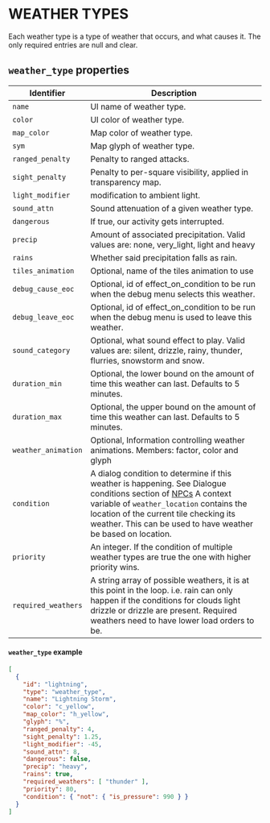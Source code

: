 # WEATHER TYPES

Each weather type is a type of weather that occurs, and what causes it. The only required entries are null and clear.

## `weather_type` properties

|      Identifier      |                                           Description                                            |
| -------------------- | ------------------------------------------------------------------------------------------------ |
| `name`               | UI name of weather type.                                                                         |
| `color`              | UI color of weather type.                                                                        |
| `map_color`          | Map color of weather type.                                                                       |
| `sym`                | Map glyph of weather type.                                                                       |
| `ranged_penalty`     | Penalty to ranged attacks.                                                                       |
| `sight_penalty`      | Penalty to per-square visibility, applied in transparency map.                                   |
| `light_modifier`     | modification to ambient light.                                                                   |
| `sound_attn`         | Sound attenuation of a given weather type.                                                       |
| `dangerous`          | If true, our activity gets interrupted.                                                          |
| `precip`             | Amount of associated precipitation. Valid values are: none, very_light, light and heavy          |
| `rains`              | Whether said precipitation falls as rain.                                                        |
| `tiles_animation`    | Optional, name of the tiles animation to use                                                     |
| `debug_cause_eoc`    | Optional, id of effect_on_condition to be run when the debug menu selects this weather.          |
| `debug_leave_eoc`    | Optional, id of effect_on_condition to be run when the debug menu is used to leave this weather. |
| `sound_category`     | Optional, what sound effect to play. Valid values are: silent, drizzle, rainy, thunder, flurries, snowstorm and snow. |
| `duration_min`       | Optional, the lower bound on the amount of time this weather can last. Defaults to 5 minutes.    |
| `duration_max`       | Optional, the upper bound on the amount of time this weather can last. Defaults to 5 minutes.    |
| `weather_animation`  | Optional, Information controlling weather animations.  Members: factor, color and glyph          |
| `condition`          | A dialog condition to determine if this weather is happening.  See Dialogue conditions section of [NPCs](NPCs.md) A context variable of `weather_location` contains the location of the current tile checking its weather.  This can be used to have weather be based on location. |
| `priority`           | An integer.  If the condition of multiple weather types are true the one with higher priority wins. |
| `required_weathers`  | A string array of possible weathers, it is at this point in the loop. i.e. rain can only happen if the conditions for clouds light drizzle or drizzle are present.  Required weathers need to have lower load orders to be. |

#### `weather_type` example

```json
[
  {
    "id": "lightning",
    "type": "weather_type",
    "name": "Lightning Storm",
    "color": "c_yellow",
    "map_color": "h_yellow",
    "glyph": "%",
    "ranged_penalty": 4,
    "sight_penalty": 1.25,
    "light_modifier": -45,
    "sound_attn": 8,
    "dangerous": false,
    "precip": "heavy",
    "rains": true,
    "required_weathers": [ "thunder" ],
    "priority": 80,
    "condition": { "not": { "is_pressure": 990 } }
  }
]